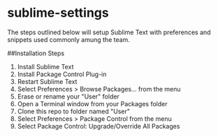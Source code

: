 sublime-settings
================
The steps outlined below will setup Sublime Text with preferences and snippets used commonly amung the team.

##Installation Steps
1. Install Sublime Text
1. Install Package Control Plug-in
1. Restart Sublime Text
1. Select Preferences > Browse Packages… from the menu
1. Erase or rename your "User" folder
1. Open a Terminal window from your Packages folder
1. Clone this repo to folder named "User"
1. Select Preferences > Package Control from the menu
1. Select Package Control: Upgrade/Override All Packages

